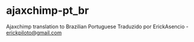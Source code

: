 # ajaxchimp-pt_br
Ajaxchimp translation to Brazilian Portuguese
Traduzido por ErickAsencio - erickpiloto@gmail.com
